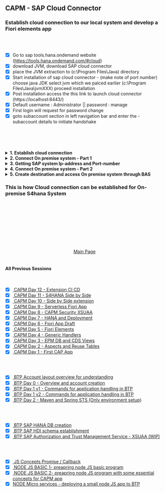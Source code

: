 ## CAPM - SAP Cloud Connector



### Establish cloud connection to our local system and develop a Fiori elements app
</br>
</br>

- [x] Go to sap tools.hana.ondemand website (https://tools.hana.ondemand.com/#cloud)
- [x] download JVM, download SAP cloud connector 
- [x] place the JVM extraction to (c:\Program Files\Java) directory
- [x] Start installation of sap cloud connector - (make note of port number)
	choose java JDK select jvm which we palced earlier (c:\Program Files\Java\jvmXXX) proceed installation
- [x] Post installation access the this link to launch cloud connector (https://localhost:8443/)
- [x] Default username : Administrator || password : manage
- [x] First login will request for password change 
- [x] goto subaccount section in left navigation bar and enter the - subaccount details to initiate handshake

</br>
</br>
</br>
</br>


<details>
<summary> <b> 1. Establish cloud connection </b> </summary>
</br>
</br>

Login page 
</br>
</br>
<img src="./files/scco_0.png" >
</br>
</br>

Get the BTP Sub account details 
</br>
</br>
<img src="./files/scco_a.png" >
</br>
</br>

Enter the cloud system details for connection
</br> BTP Account userid and the password should be <b> BAS account password </b> dont confuse it with (BTP GLobal account password)
</br>
</br>
<img src="./files/scco_1.png" >
</br>
</br>
<img src="./files/scco_2.png" >
</br>
</br>
<img src="./files/scco_3.png" >
</br>
</br>

</br>
</br>
</details>

<details>
<summary> <b>2. Connect On premise system - Part 1 </b> </summary>
</br>
</br>
</br>
<img src="./files/scco_4.png" >
</br>
</br>
<img src="./files/scco_5.png" >
</br>
</br>
<img src="./files/scco_6.png" >
</br>
</br>

</br>
</br>
</details>


<details>
<summary> <b>3. Getting SAP system Ip-address and Port-number </b> </summary>
</br>
</br>
<img src="./files/scco_7.png" >
</br>
</br>
<img src="./files/scco_8.png" >
</br>
</br>
<img src="./files/scco_9.png" >
</br>
</br>
<img src="./files/scco_10.png" >
</br>
</br>

Another way to determine which is the right HTTP service 
</br> go to odata maintain service transaction <b> /IWFND/MAINT_SERVICE </b> it should be called using /n /IWFND/MAINT_SERVICE
</br> Click the call browser button 
</br>
</br>
<img src="./files/scco_11.png" >
</br>
</br>
<img src="./files/scco_12.png" >
</br>
</br>
<img src="./files/scco_13.png" >
</br>
</br>
</br>
</details>


<details>
<summary> <b>4. Connect On premise system - Part 2 </b> </summary>
</br>
</br>
</br>
<img src="./files/scco_14.png" >
</br>
</br>
<img src="./files/scco_15.png" >
</br>
</br>
<img src="./files/scco_16.png" >
</br>
</br>
<img src="./files/scco_17.png" >
</br>
</br>
<img src="./files/scco_18.png" >
</br>
</br>
<img src="./files/scco_19.png" >
</br>
</br>
<img src="./files/scco_20.png" >
</br>
</br>
<img src="./files/scco_21a.png" >
</br>
</br>
<img src="./files/scco_21.png" >
</br>
</br>
<img src="./files/scco_22.png" >
</br>
</br>

</br>
</br>
</details>

<details>
<summary> <b>5. Create destination and access On premise system through BAS</b> </summary>
</br>
</br>
Go to SAP BAS account and choose service center tab 
</br>
</br>
<img src="./files/scco_23a.png" >
</br>
</br>
<img src="./files/scco_23b.png" >
</br>
</br>
<img src="./files/scco_23c.png" >
</br>
</br>
<img src="./files/scco_23d.png" >
</br>
</br>
<img src="./files/scco_23e.png" >
</br>
</br>

The destination section of SAP BTP account will have following details entered in BAS in previous step
</br>
</br>
<img src="./files/scco_24.png" >
</br>
</br>

Test the connection - usually the connection will work 
</br>(since my demo system is non-S4 hana so conenction failure is reported)
</br> but my BAS account is already connected to NPL demo system now we are good to go for development
</br>
<img src="./files/scco_25.png" >
</br>
</br>

If everything is correct and connection is working - in BTP cloud connector section following status should be displayed
</br>
</br>
<img src="./files/scco_26.png" >
</br>
</br>
</br>
</br>

</br>
</br>
</details>

### This is how Cloud connection can be established for On-premise S4hana System

<!--

</br>
</br>

``` cds 
	


``` 

</br>
</br>
<img src="./files/capmd7-1.png" >
</br>
</br>

## MyService.js 
</br>
</br>

```js



```
</br>
<img src="./files/capmd7-2.png" >
</br>
</br>



<details>
<summary> <b> ALL CODE CHANGES - TODAY SESSION </b> </summary>
</br>
</br>

</br>
</br>

</br>
</br>
</details>


-->



</br>
</br>
</br>
</br>
</br>
</br>
</br>
</br>

<p align="center"> 
<a href="https://github.com/Octavius-Dante/Tetra_Proxima"> Main Page</a> 
	
</br>
</br>

#### All Previous Sessions
</br>

- [x] <a href="https://github.com/Octavius-Dante/Tetra_Proxima/tree/main/CAPM-DAY-12"> CAPM Day 12 - Extension CI CD</a>
- [x] <a href="https://github.com/Octavius-Dante/Tetra_Proxima/tree/main/CAPM-DAY-11"> CAPM Day 11 - S4HANA Side by Side</a>
- [x] <a href="https://github.com/Octavius-Dante/Tetra_Proxima/tree/main/CAPM-DAY-10"> CAPM Day 10 - Side by Side extension</a>
- [x] <a href="https://github.com/Octavius-Dante/Tetra_Proxima/tree/main/CAPM-DAY-9"> CAPM Day 9 - Serverless Fiori App</a>
- [x] <a href="https://github.com/Octavius-Dante/Tetra_Proxima/tree/main/CAPM-DAY-8"> CAPM Day 8 - CAPM Security XSUAA</a>
- [x] <a href="https://github.com/Octavius-Dante/Tetra_Proxima/tree/main/CAPM-DAY-7"> CAPM Day 7 - HANA and Deployment</a>
- [x] <a href="https://github.com/Octavius-Dante/Tetra_Proxima/tree/main/CAPM-DAY-6"> CAPM Day 6 - Fiori App Draft</a>
- [x] <a href="https://github.com/Octavius-Dante/Tetra_Proxima/tree/main/CAPM-DAY-5"> CAPM Day 5 - Fiori Elements</a>
- [x] <a href="https://github.com/Octavius-Dante/Tetra_Proxima/tree/main/CAPM-DAY-4"> CAPM Day 4 - Generic Handlers</a>
- [x] <a href="https://github.com/Octavius-Dante/Tetra_Proxima/tree/main/CAPM-DAY-3"> CAPM Day 3 - EPM DB and CDS Views</a>
- [x] <a href="https://github.com/Octavius-Dante/Tetra_Proxima/tree/main/CAPM-DAY-2"> CAPM Day 2 - Aspects and Reuse Tables</a>
- [x] <a href="https://github.com/Octavius-Dante/Tetra_Proxima/tree/main/CAPM-DAY-1"> CAPM Day 1 - First CAP App </a>
</br>
</br>

- [x] <a href="https://github.com/Octavius-Dante/Tetra_Proxima/tree/main/BTP_ACCOUNT_LAYOUT"> BTP Account layout overview for understanding </a>
- [x] <a href="https://github.com/Octavius-Dante/Tetra_Proxima/tree/main/BTP_DAY_00"> BTP Day 0 - Overview and account creation </a> 
- [x] <a href="https://github.com/Octavius-Dante/Tetra_Proxima/tree/main/BTP_DAY_01_v1.0"> BTP Day 1 v1 - Commands for application handling in BTP </a>
- [x] <a href="https://github.com/Octavius-Dante/Tetra_Proxima/tree/main/BTP_DAY_01_v2.0"> BTP Day 1 v2 - Commands for application handling in BTP </a>
- [x] <a href="https://github.com/Octavius-Dante/Tetra_Proxima/tree/main/BTP_DAY_02_v1.0"> BTP Day 2 - Maven and Spring STS (Only environment setup) </a>
</br>
</br>

- [x] <a href="https://github.com/Octavius-Dante/Tetra_Proxima/tree/main/SAP_HANA_DB_CREATION"> BTP SAP HANA DB creation </a>
- [x] <a href="https://github.com/Octavius-Dante/Tetra_Proxima/tree/main/SAP_HANA_HDI_SCHEMA_CREATION"> BTP SAP HDI schema establishment </a>
- [x] <a href="https://github.com/Octavius-Dante/Tetra_Proxima/tree/main/XSUAA_JSON_FILE"> BTP SAP Authorization and Trust Management Service - XSUAA (WIP) </a>
</br>
</br>

- [x] <a href="https://github.com/Octavius-Dante/Tetra_Proxima/tree/main/JS_CONCEPTS"> JS Concepts Promise / Callback </a>
- [x] <a href="https://github.com/Octavius-Dante/Tetra_Proxima/tree/main/NODE_Basic_1"> NODE JS BASIC 1- preapring node JS basic program </a>
- [x] <a href="https://github.com/Octavius-Dante/Tetra_Proxima/tree/main/NODE_Basic_2"> NODE JS BASIC 2- preapring node JS program with some essential concepts for CAPM app</a>
- [x] <a href="https://github.com/Octavius-Dante/Tetra_Proxima/tree/main/NODE_MicroService">NODE Micro services - deploying a small node JS app to BTP </a>
</br>

</br>
</br>

</p>
